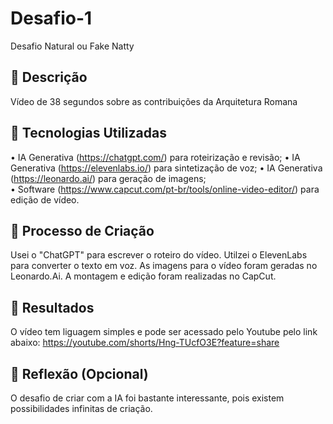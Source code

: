 # Desafio-1
Desafio Natural ou Fake Natty

## 📒 Descrição
Vídeo de 38 segundos sobre as contribuições da Arquitetura Romana 

## 🤖 Tecnologias Utilizadas
•	IA Generativa (https://chatgpt.com/) para roteirização e revisão;
•	IA Generativa (https://elevenlabs.io/) para sintetização de voz;
•   IA Generativa (https://leonardo.ai/) para geração de imagens;  
•	Software (https://www.capcut.com/pt-br/tools/online-video-editor/) para edição de vídeo.

## 🧐 Processo de Criação
Usei o "ChatGPT" para escrever o roteiro do vídeo. Utilzei o ElevenLabs para converter o texto em voz. As imagens para o vídeo foram geradas no Leonardo.Ai. A montagem e edição foram realizadas no CapCut. 

## 🚀 Resultados
O vídeo tem liguagem simples e pode ser acessado pelo Youtube pelo link abaixo:
https://youtube.com/shorts/Hng-TUcfO3E?feature=share 

## 💭 Reflexão (Opcional)
O desafio de criar com a IA foi bastante interessante, pois existem possibilidades infinitas de criação.

